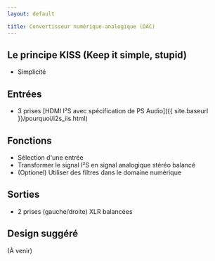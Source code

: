 ```yaml
---
layout: default

title: Convertisseur numérique-analogique (DAC)
---
```


<div class="container">

## Le principe KISS (Keep it simple, stupid)

* Simplicité

## Entrées

* 3 prises [HDMI I²S avec spécification de PS Audio]({{ site.baseurl }}/pourquoi/i2s_iis.html)

## Fonctions

* Sélection d'une entrée
* Transformer le signal I²S en signal analogique stéréo balancé
* (Optionel) Utiliser des filtres dans le domaine numérique

## Sorties

* 2 prises (gauche/droite) XLR balancées

## Design suggéré

(À venir)

</div>
